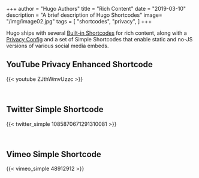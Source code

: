 +++
author = "Hugo Authors"
title = "Rich Content"
date = "2019-03-10"
description = "A brief description of Hugo Shortcodes"
image= "/img/image02.jpg"
tags = [
    "shortcodes",
    "privacy",
]
+++

Hugo ships with several [Built-in Shortcodes](https://gohugo.io/content-management/shortcodes/#use-hugos-built-in-shortcodes) for rich content, along with a [Privacy Config](https://gohugo.io/about/hugo-and-gdpr/) and a set of Simple Shortcodes that enable static and no-JS versions of various social media embeds.
<!--more-->


## YouTube Privacy Enhanced Shortcode

{{< youtube ZJthWmvUzzc >}}

<br>


## Twitter Simple Shortcode

{{< twitter_simple 1085870671291310081 >}}

<br>



## Vimeo Simple Shortcode

{{< vimeo_simple 48912912 >}}
